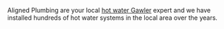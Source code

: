 Aligned Plumbing are your local <a href="http://www.alignedplumbing.com.au/hot-water-installation-gawler/">hot water Gawler</a> expert and we have installed hundreds of hot water systems in the local area over the years.
